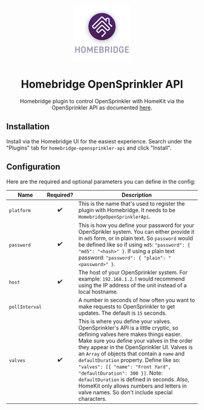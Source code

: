 
<p align="center">

<img src="https://github.com/homebridge/branding/raw/master/logos/homebridge-wordmark-logo-vertical.png" width="150">

</p>

<span align="center">

# Homebridge OpenSprinkler API

Homebridge plugin to control OpenSprinkler with HomeKit via the OpenSprinkler API as documented [here](https://openthings.freshdesk.com/support/solutions/articles/5000716363-os-api-documents).

</span>

## Installation

Install via the Homebridge UI for the easiest experience. Search under the "Plugins" tab for `homebridge-opensprinkler-api` and click "Install".

## Configuration

Here are the required and optional parameters you can define in the config:

| Name | Required? | Description |
| ---- | :-------: | ----------- |
| `platform` | ✔️ | This is the name that's used to register the plugin with Homebridge. It needs to be `HomebridgeOpenSprinklerApi`. |
| `password` | ✔️ | This is how you define your password for your OpenSprikler system. You can either provide it in `md5` form, or in plain text. So `password` would be defined like so if using `md5`: `"password": { "md5": "<hash>" }`. If using a plain text password: `"password": { "plain": "<password>" }`. |
| `host` | ✔️ | The host of your OpenSprinkler system. For example: `192.168.1.2`. I would recommend using the IP address of the unit instead of a local hostname. |
| `pollInterval` | | A number in seconds of how often you want to make requests to OpenSprinkler to get updates. The default is `15` seconds. |
| `valves` | ✔️ | This is where you define your valves. OpenSprinkler's API is a little cryptic, so defining valves here makes things easier. Make sure you define your valves in the order they appear in the OpenSprinkler UI. Valves is an `Array` of objects that contain a `name` and `defaultDuration` property. Define like so: `"valves": [{ "name": "Front Yard", "defaultDuration": 300 }]`. Note: `defaultDuration` is defined in seconds. Also, HomeKit only allows numbers and letters in valve names. So don't include special characters. |
